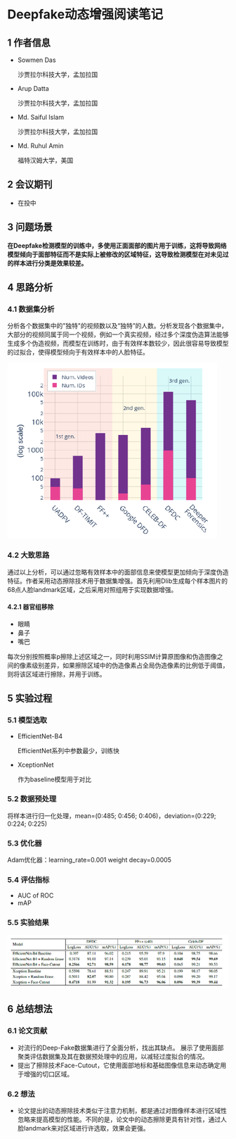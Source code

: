 # Deepfake动态增强阅读笔记                                                      

## 1 作者信息

- Sowmen Das

  沙贾拉尔科技大学，孟加拉国

- Arup Datta

  沙贾拉尔科技大学，孟加拉国

- Md. Saiful Islam

  沙贾拉尔科技大学，孟加拉国

- Md. Ruhul Amin

  福特汉姆大学，美国

## 2 会议期刊

- 在投中

## 3 问题场景

**在Deepfake检测模型的训练中，多使用正面面部的图片用于训练，这将导致网络模型倾向于面部特征而不是实际上被修改的区域特征，这导致检测模型在对未见过的样本进行分类是效果较差。**

## 4 思路分析

### 4.1 数据集分析

分析各个数据集中的"独特"的视频数以及“独特”的人数。分析发现各个数据集中，大部分的视频同属于同一个视频，例如一个真实视频，经过多个深度伪造算法能够生成多个伪造视频，而模型在训练时，由于有效样本数较少，因此很容易导致模型的过拟合，使得模型倾向于有效样本中的人脸特征。

![数据集](./dataset.png)

### 4.2 大致思路

通过以上分析，可以通过忽略有效样本中的面部信息来使模型更加倾向于深度伪造特征。作者采用动态擦除技术用于数据集增强。首先利用Dlib生成每个样本图片的68点人脸landmark区域，之后采用对照组用于实现数据增强。

#### 4.2.1 器官组移除

- 眼睛
- 鼻子
- 嘴巴

每次分别按照概率p擦除上述区域之一，同时利用SSIM计算原图像和伪造图像之间的像素级别差异，如果擦除区域中的伪造像素占全局伪造像素的比例低于阈值，则将该区域进行擦除，并用于训练。

## 5 实验过程

### 5.1 模型选取

- EfficientNet-B4

  EfficientNet系列中参数最少，训练快

- XceptionNet

  作为baseline模型用于对比

### 5.2 数据预处理

将样本进行归一化处理，mean=(0:485; 0:456; 0:406)，deviation=(0:229; 0:224; 0:225)

### 5.3 优化器

Adam优化器：learning_rate=0.001 weight decay=0.0005

### 5.4 评估指标

- AUC of ROC
- mAP

### 5.5 实验结果

![结果](./result.png)

## 6 总结想法

### 6.1 论文贡献

- 对流行的Deep-Fake数据集进行了全面分析，找出其缺点。 展示了使用面部聚类评估数据集及其在数据预处理中的应用，以减轻过度拟合的情况。
- 提出了擦除技术Face-Cutout，它使用面部地标和基础图像信息来动态确定用于增强的切口区域。

### 6.2 想法

- 论文提出的动态擦除技术类似于注意力机制，都是通过对图像样本进行区域性忽略来提高模型的性能。不同的是，论文中的动态擦除更具有针对性，通过人脸landmark来对区域进行许选取，效果会更强。

